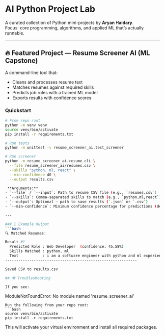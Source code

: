 # AI Python Project Lab

A curated collection of Python mini-projects by **Aryan Haidary**.  
Focus: core programming, algorithms, and applied ML that’s actually runnable.

---

## 🔥 Featured Project — Resume Screener AI (ML Capstone)

A command-line tool that:

- Cleans and processes resume text
- Matches resumes against required skills
- Predicts job roles with a trained ML model
- Exports results with confidence scores

### Quickstart

````bash
# From repo root
python -m venv venv
source venv/bin/activate
pip install -r requirements.txt

# Run tests
python -m unittest -v resume_screener_ai.test_screener

# Run screener
python -m resume_screener_ai.resume_cli \
  --file resume_screener_ai/resumes.csv \
  --skills "python, ml, react" \
  --min-confidence 40 \
  --output results.csv

 **Arguments:**
- `--file` / `--input`: Path to resume CSV file (e.g., `resumes.csv`)
- `--skills`: Comma-separated skills to match (e.g., `python,ml,react`)
- `--output`: Optional — path to save results (`.json` or `.csv`)
- `--min-confidence`: Minimum confidence percentage for predictions (default: `40.0`)

---

### 📌 Example Output
```bash
🔍 Matched Resumes:

Result #1
  Predicted Role : Web Developer  (confidence: 45.58%)
  Skills Matched : python, ml
  Text           : i am a software engineer with python and ml experience
------------------------------------------------------------

Saved CSV to results.csv

## 🛠 Troubleshooting

If you see:
````

ModuleNotFoundError: No module named 'resume_screener_ai'

````
Run the following from your repo root:
```bash
source venv/bin/activate
pip install -r requirements.txt
````

This will activate your virtual environment and install all required packages.
